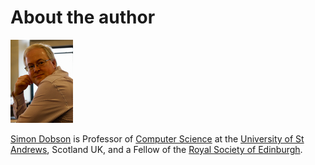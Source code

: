 # About the author

![Simon Dobson](sd.png)

[Simon Dobson](http://www.simondobson.org) is Professor of
[Computer Science](https://www.st-andrews.ac.uk/computer-science) at
the [University of St Andrews](https://www.st-andrews.ac.uk), Scotland
UK, and a Fellow of the [Royal Society of Edinburgh](https://www.rse.org.uk).
